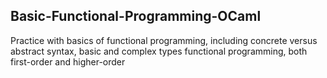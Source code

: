
## Basic-Functional-Programming-OCaml

Practice with basics of functional programming, including 
concrete versus abstract syntax, basic and complex types
functional programming, both first-order and higher-order
